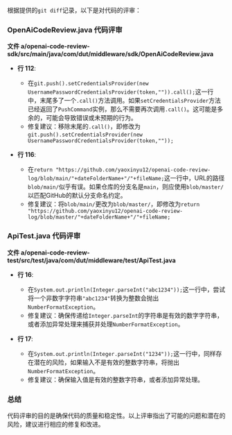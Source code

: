 根据提供的`git diff`记录，以下是对代码的评审：

### OpenAiCodeReview.java 代码评审

**文件 a/openai-code-review-sdk/src/main/java/com/dut/middleware/sdk/OpenAiCodeReview.java**

- **行 112**: 
  - 在`git.push().setCredentialsProvider(new UsernamePasswordCredentialsProvider(token,"")).call();`这一行中，末尾多了一个`.call()`方法调用。如果`setCredentialsProvider`方法已经返回了`PushCommand`实例，那么不需要再次调用`.call()`。这可能是多余的，可能会导致错误或未预期的行为。
  - 修复建议：移除末尾的`.call()`，即修改为`git.push().setCredentialsProvider(new UsernamePasswordCredentialsProvider(token,""));`

- **行 116**: 
  - 在`return "https://github.com/yaoxinyu12/openai-code-review-log/blob/main/"+dateFolderName+"/"+fileName;`这一行中，URL的路径`blob/main/`似乎有误。如果仓库的分支名是`main`，则应使用`blob/master/`以匹配GitHub的默认分支命名约定。
  - 修复建议：将`blob/main/`更改为`blob/master/`，即修改为`return "https://github.com/yaoxinyu12/openai-code-review-log/blob/master/"+dateFolderName+"/"+fileName;`

### ApiTest.java 代码评审

**文件 a/openai-code-review-test/src/test/java/com/dut/middleware/test/ApiTest.java**

- **行 16**: 
  - 在`System.out.println(Integer.parseInt("abc1234"));`这一行中，尝试将一个非数字字符串`"abc1234"`转换为整数会抛出`NumberFormatException`。
  - 修复建议：确保传递给`Integer.parseInt`的字符串是有效的数字字符串，或者添加异常处理来捕获并处理`NumberFormatException`。

- **行 17**: 
  - 在`System.out.println(Integer.parseInt("1234"));`这一行中，同样存在潜在的风险，如果输入不是有效的整数字符串，将抛出`NumberFormatException`。
  - 修复建议：确保输入值是有效的整数字符串，或者添加异常处理。

### 总结

代码评审的目的是确保代码的质量和稳定性。以上评审指出了可能的问题和潜在的风险，建议进行相应的修复和改进。